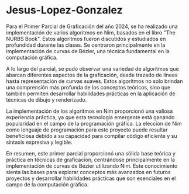 # Jesus-Lopez-Gonzalez
Para el Primer Parcial de Graficación del año 2024, se ha realizado una implementación de varios algoritmos en Nim, basados en el libro "The NURBS Book". Estos algoritmos fueron discutidos y estudiados en profundidad durante las clases. Se centraron principalmente en la implementación de curvas de Bézier, una técnica fundamental en la computación gráfica.

A lo largo del parcial, se pudo observar una variedad de algoritmos que abarcan diferentes aspectos de la graficación, desde trazado de líneas hasta representación de curvas suaves. Estos algoritmos no solo brindan una comprensión más profunda de los conceptos teóricos, sino que también permiten desarrollar habilidades prácticas en la aplicación de técnicas de dibujo y renderizado.

La implementación de los algoritmos en Nim proporcionó una valiosa experiencia práctica, ya que esta tecnología emergente está ganando popularidad en el campo de la programación gráfica. La elección de Nim como lenguaje de programación para este proyecto puede resultar beneficiosa debido a su capacidad para compilar código eficiente y su sintaxis expresiva y legible.

En resumen, este primer parcial proporcionó una sólida base teórica y práctica en técnicas de graficación, centrándose principalmente en la implementación de curvas de Bézier utilizando Nim. Este conocimiento sienta las bases para explorar conceptos más avanzados en futuros proyectos y desarrollar habilidades prácticas que son esenciales en el campo de la computación gráfica.
